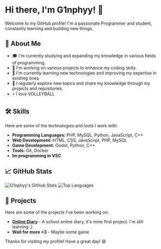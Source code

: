 # Hi there, I'm G1nphyy! 👋

Welcome to my GitHub profile! I'm a passionate Programmer and student, constantly learning and building new things.

## 🚀 About Me

- 🎓 I'm currently studying and expanding my knowledge in various fields of programming.
- 💼 I'm working on various projects to enhance my coding skills.
- 🌱 I'm currently learning new technologies and improving my expertise in existing ones.
- 📝 I regularly explore new topics and share my knowledge through my projects and repositories.
- ⚡ I love VOLLEYBALL

## 🛠️ Skills

Here are some of the technologies and tools I work with:

- **Programming Languages:** PHP, MySQL, Python, JavaScript, C++
- **Web Development:** HTML, CSS, JavaScript, PHP, MySQL
- **Game Development:** Godot, Python, C++
- **Tools:** Git, Docker
- **Im programming in VSC**

## 📈 GitHub Stats

![G1nphyy's GitHub Stats](https://github-readme-stats.vercel.app/api?username=G1nphyy&show_icons=true&theme=radical)
![Top Languages](https://github-readme-stats.vercel.app/api/top-langs/?username=G1nphyy&layout=compact&theme=radical)

## 🔭 Projects

Here are some of the projects I've been working on:

- [**Online Diary**](https://github.com/G1nphyy/Electronic-Diary) - A school online diary, it's mine first project. I'm still learning ;)
- **Wait for more <3** - Maybe some game


Thanks for visiting my profile! Have a great day! 😄
